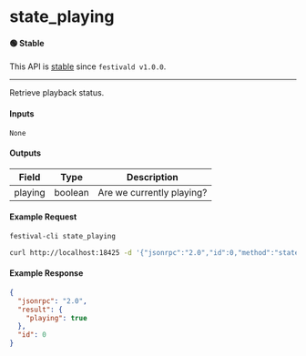 # state_playing

#### 🟢 Stable
This API is [stable](/api-stability/marker.md) since `festivald v1.0.0`.

---

Retrieve playback status.

#### Inputs

`None`

#### Outputs

| Field   | Type    | Description |
|---------|---------|-------------|
| playing | boolean | Are we currently playing?


#### Example Request
```bash
festival-cli state_playing
```
```bash
curl http://localhost:18425 -d '{"jsonrpc":"2.0","id":0,"method":"state_playing"}'
```

#### Example Response
```json
{
  "jsonrpc": "2.0",
  "result": {
    "playing": true
  },
  "id": 0
}
```
